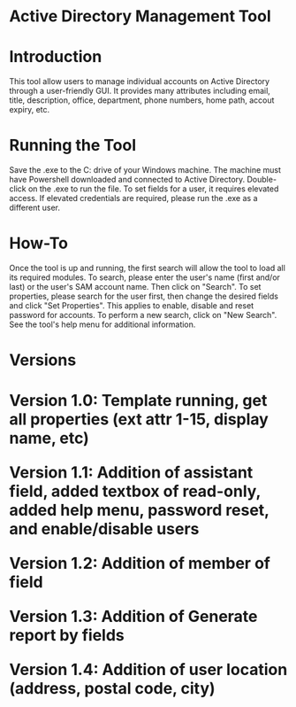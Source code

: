 <h1>Active Directory Management Tool</h1>

<h1>Introduction</h1>
This tool allow users to manage individual accounts on Active Directory through a user-friendly GUI. It provides many attributes including email, title, description, office, department, phone numbers, home path, accout expiry, etc.

<h1>Running the Tool</h1>
Save the .exe to the C: drive of your Windows machine. The machine must have Powershell downloaded and connected to Active Directory. Double-click on the .exe to run the file. To set fields for a user, it requires elevated access. If elevated credentials are required, please run the .exe as a different user. 

<h1>How-To</h1>
Once the tool is up and running, the first search will allow the tool to load all its required modules. To search, please enter the user's name (first and/or last) or the user's SAM account name. Then click on "Search". To set properties, please search for the user first, then change the desired fields and click "Set Properties". This applies to enable, disable and reset password for accounts. To perform a new search, click on "New Search". See the tool's help menu for additional information.

<h1>Versions<h1>
Version 1.0: Template running, get all properties (ext attr 1-15, display name, etc)
 
Version 1.1: Addition of assistant field, added textbox of read-only, added help menu,
             password reset, and enable/disable users

Version 1.2: Addition of member of field

Version 1.3: Addition of Generate report by fields

Version 1.4: Addition of user location (address, postal code, city)

